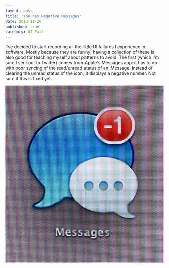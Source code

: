 ```yaml
---
layout: post
title: "You has Negative Messages"
date: 2013-11-20
published: true
category: UI Fail
---
```


I've decided to start recording all the little UI failures I experience in software. Mostly because they are funny; having a collection of these is also good for teaching myself about patterns to avoid. The first (which I'm sure I sent out to Twitter) comes from Apple's Messages app: it has to do with poor syncing of the read/unread status of an iMessage. Instead of clearing the unread status of the icon, it displays a negative number. Not sure if this is fixed yet.

<img src="/assets/2013/11/negative-messages.jpg" class="img-responsive" alt="Messages has negative 1 messages" />